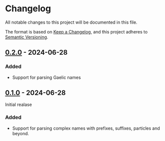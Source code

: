 # Changelog

All notable changes to this project will be documented in this file.

The format is based on [Keep a Changelog](https://keepachangelog.com/en/1.1.0/),
and this project adheres to [Semantic Versioning](https://semver.org/spec/v2.0.0.html).

## [0.2.0] - 2024-06-28

### Added

- Support for parsing Gaelic names

## [0.1.0] - 2024-06-28
Initial realase

### Added

- Support for parsing complex names with prefixes, suffixes, particles and beyond.

[0.2.0]: https://github.com/kylewelsby/name_formatter/releases/tag/v0.2.0
[0.1.0]: https://github.com/kylewelsby/name_formatter/releases/tag/v0.1.0
